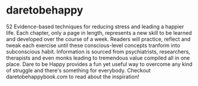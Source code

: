# daretobehappy

52 Evidence-based techniques for reducing stress and leading a happier life.
Each chapter, only a page in length, represents a new skill to be learned and developed over the course of a week.
Readers will practice, reflect and tweak each exercise until these conscious-level concepts tranform into subconscious habit. 
Information is sourced from psychiatrists, researchers, therapists and even monks leading to tremendous value compiled all in one place.
Dare to be Happy provides a fun yet useful way to overcome any kind of struggle and there's something for everybody.
Checkout daretobehappybook.com to read about the inspiration!
